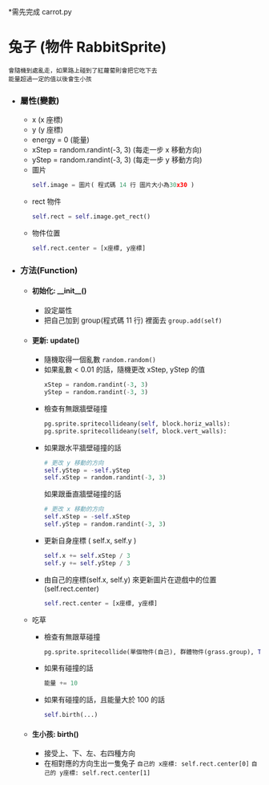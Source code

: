 \*需先完成 carrot.py

# 兔子 (物件 RabbitSprite)

    會隨機到處亂走，如果路上碰到了紅蘿蔔則會把它吃下去
    能量超過一定的值以後會生小孩

-   ### 屬性(變數)


    -   x (x 座標)
    -   y (y 座標)
    -   energy = 0 (能量)
    -   xStep = random.randint(-3, 3) (每走一步 x 移動方向)
    -   yStep = random.randint(-3, 3) (每走一步 y 移動方向)
    -   圖片
        ```python
        self.image = 圖片( 程式碼 14 行 圖片大小為30x30 )
        ```
    -   rect 物件
        ```python
        self.rect = self.image.get_rect()
        ```
    -   物件位置
        ```python
        self.rect.center = [x座標, y座標]
        ```

-   ### 方法(Function)

    -   #### 初始化: \_\_init\_\_()
        -   設定屬性
        -   把自己加到 group(程式碼 11 行) 裡面去 `group.add(self)`
    -   #### 更新: update()

        -   隨機取得一個亂數 `random.random()`
        -   如果亂數 < 0.01 的話，隨機更改 xStep, yStep 的值
            ```python
            xStep = random.randint(-3, 3)
            yStep = random.randint(-3, 3)
            ```
        -   檢查有無跟牆壁碰撞
            ```python
            pg.sprite.spritecollideany(self, block.horiz_walls):
            pg.sprite.spritecollideany(self, block.vert_walls):
            ```
        -   如果跟水平牆壁碰撞的話
            ```python
            # 更改 y 移動的方向
            self.yStep = -self.yStep
            self.xStep = random.randint(-3, 3)
            ```
            如果跟垂直牆壁碰撞的話
            ```python
            # 更改 x 移動的方向
            self.xStep = -self.xStep
            self.yStep = random.randint(-3, 3)
            ```
        -   更新自身座標 ( self.x, self.y )
            ```python
            self.x += self.xStep / 3
            self.y += self.yStep / 3
            ```
        -   由自己的座標(self.x, self.y) 來更新圖片在遊戲中的位置 (self.rect.center)
            ```python
            self.rect.center = [x座標, y座標]
            ```

    -   吃草

        -   檢查有無跟草碰撞
            ```python
            pg.sprite.spritecollide(單個物件(自己), 群體物件(grass.group), True)
            ```
        -   如果有碰撞的話
            ```python
            能量 += 10
            ```
        -   如果有碰撞的話，且能量大於 100 的話

            ```python
            self.birth(...)
            ```

    -   #### 生小孩: birth()
        -   接受上、下、左、右四種方向
        -   在相對應的方向生出一隻兔子
            `自己的 x座標: self.rect.center[0]`
            `自己的 y座標: self.rect.center[1]`
